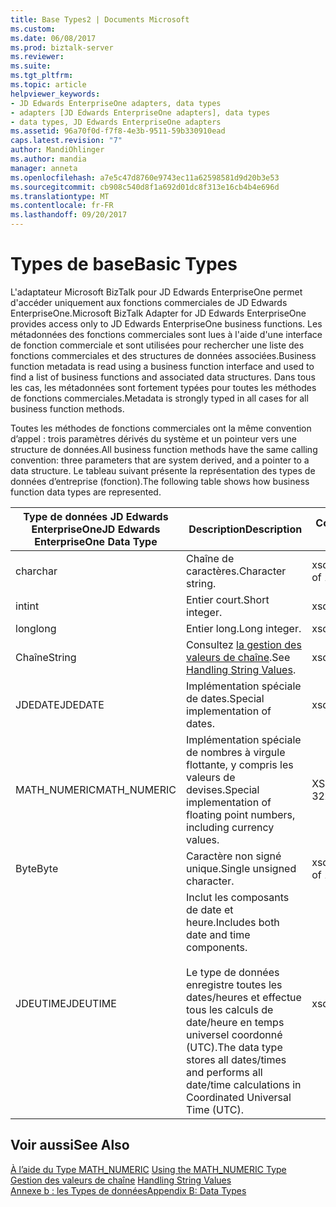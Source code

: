 ```yaml
---
title: Base Types2 | Documents Microsoft
ms.custom: 
ms.date: 06/08/2017
ms.prod: biztalk-server
ms.reviewer: 
ms.suite: 
ms.tgt_pltfrm: 
ms.topic: article
helpviewer_keywords:
- JD Edwards EnterpriseOne adapters, data types
- adapters [JD Edwards EnterpriseOne adapters], data types
- data types, JD Edwards EnterpriseOne adapters
ms.assetid: 96a70f0d-f7f8-4e3b-9511-59b330910ead
caps.latest.revision: "7"
author: MandiOhlinger
ms.author: mandia
manager: anneta
ms.openlocfilehash: a7e5c47d8760e9743ec11a62598581d9d20b3e53
ms.sourcegitcommit: cb908c540d8f1a692d01dc8f313e16cb4b4e696d
ms.translationtype: MT
ms.contentlocale: fr-FR
ms.lasthandoff: 09/20/2017
---
```

# <a name="basic-types"></a><span data-ttu-id="c679f-102">Types de base</span><span class="sxs-lookup"><span data-stu-id="c679f-102">Basic Types</span></span>
<span data-ttu-id="c679f-103">L'adaptateur Microsoft BizTalk pour JD Edwards EnterpriseOne permet d'accéder uniquement aux fonctions commerciales de JD Edwards EnterpriseOne.</span><span class="sxs-lookup"><span data-stu-id="c679f-103">Microsoft BizTalk Adapter for JD Edwards EnterpriseOne provides access only to JD Edwards EnterpriseOne business functions.</span></span> <span data-ttu-id="c679f-104">Les métadonnées des fonctions commerciales sont lues à l'aide d'une interface de fonction commerciale et sont utilisées pour rechercher une liste des fonctions commerciales et des structures de données associées.</span><span class="sxs-lookup"><span data-stu-id="c679f-104">Business function metadata is read using a business function interface and used to find a list of business functions and associated data structures.</span></span> <span data-ttu-id="c679f-105">Dans tous les cas, les métadonnées sont fortement typées pour toutes les méthodes de fonctions commerciales.</span><span class="sxs-lookup"><span data-stu-id="c679f-105">Metadata is strongly typed in all cases for all business function methods.</span></span>  
  
 <span data-ttu-id="c679f-106">Toutes les méthodes de fonctions commerciales ont la même convention d’appel : trois paramètres dérivés du système et un pointeur vers une structure de données.</span><span class="sxs-lookup"><span data-stu-id="c679f-106">All business function methods have the same calling convention: three parameters that are system derived, and a pointer to a data structure.</span></span> <span data-ttu-id="c679f-107">Le tableau suivant présente la représentation des types de données d’entreprise (fonction).</span><span class="sxs-lookup"><span data-stu-id="c679f-107">The following table shows how business function data types are represented.</span></span>  
  
|<span data-ttu-id="c679f-108">Type de données JD Edwards EnterpriseOne</span><span class="sxs-lookup"><span data-stu-id="c679f-108">JD Edwards EnterpriseOne Data Type</span></span>|<span data-ttu-id="c679f-109"> Description</span><span class="sxs-lookup"><span data-stu-id="c679f-109">Description</span></span>|<span data-ttu-id="c679f-110">Conversion WDSL</span><span class="sxs-lookup"><span data-stu-id="c679f-110">WDSL Conversion</span></span>|  
|----------------------------------------|-----------------|---------------------|  
|<span data-ttu-id="c679f-111">char</span><span class="sxs-lookup"><span data-stu-id="c679f-111">char</span></span>|<span data-ttu-id="c679f-112">Chaîne de caractères.</span><span class="sxs-lookup"><span data-stu-id="c679f-112">Character string.</span></span>|<span data-ttu-id="c679f-113">xsd:string de 1</span><span class="sxs-lookup"><span data-stu-id="c679f-113">xsd:string of 1</span></span>|  
|<span data-ttu-id="c679f-114">int</span><span class="sxs-lookup"><span data-stu-id="c679f-114">int</span></span>|<span data-ttu-id="c679f-115">Entier court.</span><span class="sxs-lookup"><span data-stu-id="c679f-115">Short integer.</span></span>|<span data-ttu-id="c679f-116">xsd:short</span><span class="sxs-lookup"><span data-stu-id="c679f-116">xsd:short</span></span>|  
|<span data-ttu-id="c679f-117">long</span><span class="sxs-lookup"><span data-stu-id="c679f-117">long</span></span>|<span data-ttu-id="c679f-118">Entier long.</span><span class="sxs-lookup"><span data-stu-id="c679f-118">Long integer.</span></span>|<span data-ttu-id="c679f-119">xsd:short</span><span class="sxs-lookup"><span data-stu-id="c679f-119">xsd:short</span></span>|  
|<span data-ttu-id="c679f-120">Chaîne</span><span class="sxs-lookup"><span data-stu-id="c679f-120">String</span></span>|<span data-ttu-id="c679f-121">Consultez [la gestion des valeurs de chaîne](../core/handling-string-values2.md).</span><span class="sxs-lookup"><span data-stu-id="c679f-121">See [Handling String Values](../core/handling-string-values2.md).</span></span>|<span data-ttu-id="c679f-122">xsd:string</span><span class="sxs-lookup"><span data-stu-id="c679f-122">xsd:string</span></span>|  
|<span data-ttu-id="c679f-123">JDEDATE</span><span class="sxs-lookup"><span data-stu-id="c679f-123">JDEDATE</span></span>|<span data-ttu-id="c679f-124">Implémentation spéciale de dates.</span><span class="sxs-lookup"><span data-stu-id="c679f-124">Special implementation of dates.</span></span>|<span data-ttu-id="c679f-125">xsd:date</span><span class="sxs-lookup"><span data-stu-id="c679f-125">xsd:date</span></span>|  
|<span data-ttu-id="c679f-126">MATH_NUMERIC</span><span class="sxs-lookup"><span data-stu-id="c679f-126">MATH_NUMERIC</span></span>|<span data-ttu-id="c679f-127">Implémentation spéciale de nombres à virgule flottante, y compris les valeurs de devises.</span><span class="sxs-lookup"><span data-stu-id="c679f-127">Special implementation of floating point numbers, including currency values.</span></span>|<span data-ttu-id="c679f-128">XSD : String de 32</span><span class="sxs-lookup"><span data-stu-id="c679f-128">xsd:string of 32</span></span>|  
|<span data-ttu-id="c679f-129">Byte</span><span class="sxs-lookup"><span data-stu-id="c679f-129">Byte</span></span>|<span data-ttu-id="c679f-130">Caractère non signé unique.</span><span class="sxs-lookup"><span data-stu-id="c679f-130">Single unsigned character.</span></span>|<span data-ttu-id="c679f-131">xsd:string de 1</span><span class="sxs-lookup"><span data-stu-id="c679f-131">xsd:string of 1</span></span>|  
|<span data-ttu-id="c679f-132">JDEUTIME</span><span class="sxs-lookup"><span data-stu-id="c679f-132">JDEUTIME</span></span>|<span data-ttu-id="c679f-133">Inclut les composants de date et heure.</span><span class="sxs-lookup"><span data-stu-id="c679f-133">Includes both date and time components.</span></span><br /><br /> <span data-ttu-id="c679f-134">Le type de données enregistre toutes les dates/heures et effectue tous les calculs de date/heure en temps universel coordonné (UTC).</span><span class="sxs-lookup"><span data-stu-id="c679f-134">The data type stores all dates/times and performs all date/time calculations in Coordinated Universal Time (UTC).</span></span>|<span data-ttu-id="c679f-135">xsd:dateTime</span><span class="sxs-lookup"><span data-stu-id="c679f-135">xsd:dateTime</span></span>|  
  
## <a name="see-also"></a><span data-ttu-id="c679f-136">Voir aussi</span><span class="sxs-lookup"><span data-stu-id="c679f-136">See Also</span></span>  
 <span data-ttu-id="c679f-137">[À l’aide du Type MATH_NUMERIC](../core/using-the-math-numeric-type1.md) </span><span class="sxs-lookup"><span data-stu-id="c679f-137">[Using the MATH_NUMERIC Type](../core/using-the-math-numeric-type1.md) </span></span>  
 <span data-ttu-id="c679f-138">[Gestion des valeurs de chaîne](../core/handling-string-values2.md) </span><span class="sxs-lookup"><span data-stu-id="c679f-138">[Handling String Values](../core/handling-string-values2.md) </span></span>  
 [<span data-ttu-id="c679f-139">Annexe b : les Types de données</span><span class="sxs-lookup"><span data-stu-id="c679f-139">Appendix B: Data Types</span></span>](../core/appendix-b-data-types.md)